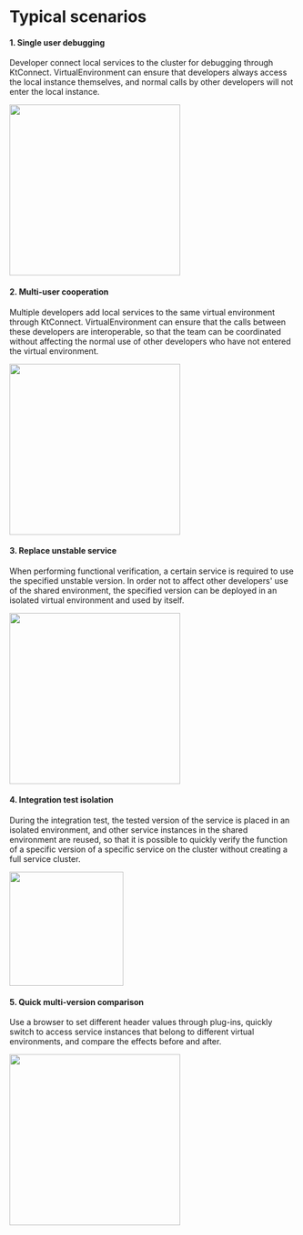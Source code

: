 # Typical scenarios

#### 1. Single user debugging

Developer connect local services to the cluster for debugging through KtConnect. VirtualEnvironment can ensure that developers always access the local instance themselves, and normal calls by other developers will not enter the local instance.

<img src="https://virtual-environment.oss-cn-zhangjiakou.aliyuncs.com/image/typical-scenario-1.jpg" height="300px"/>

#### 2. Multi-user cooperation

Multiple developers add local services to the same virtual environment through KtConnect. VirtualEnvironment can ensure that the calls between these developers are interoperable, so that the team can be coordinated without affecting the normal use of other developers who have not entered the virtual environment.

<img src="https://virtual-environment.oss-cn-zhangjiakou.aliyuncs.com/image/typical-scenario-2.jpg" height="300px"/>

#### 3. Replace unstable service

When performing functional verification, a certain service is required to use the specified unstable version. In order not to affect other developers' use of the shared environment, the specified version can be deployed in an isolated virtual environment and used by itself.

<img src="https://virtual-environment.oss-cn-zhangjiakou.aliyuncs.com/image/typical-scenario-3.jpg" height="300px"/>

#### 4. Integration test isolation

During the integration test, the tested version of the service is placed in an isolated environment, and other service instances in the shared environment are reused, so that it is possible to quickly verify the function of a specific version of a specific service on the cluster without creating a full service cluster.

<img src="https://virtual-environment.oss-cn-zhangjiakou.aliyuncs.com/image/typical-scenario-4.jpg" height="200px"/>

#### 5. Quick multi-version comparison

Use a browser to set different header values ​​through plug-ins, quickly switch to access service instances that belong to different virtual environments, and compare the effects before and after.

<img src="https://virtual-environment.oss-cn-zhangjiakou.aliyuncs.com/image/typical-scenario-5.jpg" height="300px"/>
